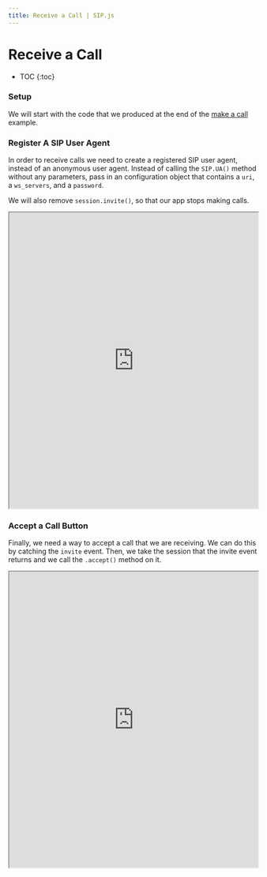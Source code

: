 ```yaml
---
title: Receive a Call | SIP.js
---
```


# Receive a Call

* TOC
{:toc}


### Setup

We will start with the code that we produced at the end of the [make a call](/guides/make-call/) example.


### Register A SIP User Agent

In order to receive calls we need to create a registered SIP user agent, instead of an anonymous user agent.  Instead of calling the `SIP.UA()` method without any parameters, pass in an configuration object that contains a `uri`, a `ws_servers`, and a `password`.

We will also remove `session.invite()`, so that our app stops making calls.


<iframe
  style="width: 100%; height: 600px"
  src="http://jsfiddle.net/5aqm7/5/embedded/js,html,css,result/">
</iframe>

### Accept a Call Button

Finally, we need a way to accept a call that we are receiving.  We can do this by catching the `invite` event.  Then, we take the session that the invite event returns and we call the `.accept()` method on it.

<iframe
  style="width: 100%; height: 600px"
  src="http://jsfiddle.net/tEGgn/5/embedded/js,html,css,result/">
</iframe>

